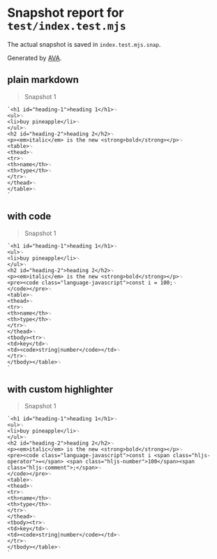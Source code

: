 # Snapshot report for `test/index.test.mjs`

The actual snapshot is saved in `index.test.mjs.snap`.

Generated by [AVA](https://avajs.dev).

## plain markdown

> Snapshot 1

    `<h1 id="heading-1">heading 1</h1>␊
    <ul>␊
    <li>buy pineapple</li>␊
    </ul>␊
    <h2 id="heading-2">heading 2</h2>␊
    <p><em>italic</em> is the new <strong>bold</strong></p>␊
    <table>␊
    <thead>␊
    <tr>␊
    <th>name</th>␊
    <th>type</th>␊
    </tr>␊
    </thead>␊
    </table>␊
    `

## with code

> Snapshot 1

    `<h1 id="heading-1">heading 1</h1>␊
    <ul>␊
    <li>buy pineapple</li>␊
    </ul>␊
    <h2 id="heading-2">heading 2</h2>␊
    <p><em>italic</em> is the new <strong>bold</strong></p>␊
    <pre><code class="language-javascript">const i = 100;␊
    </code></pre>␊
    <table>␊
    <thead>␊
    <tr>␊
    <th>name</th>␊
    <th>type</th>␊
    </tr>␊
    </thead>␊
    <tbody><tr>␊
    <td>key</td>␊
    <td><code>string|number</code></td>␊
    </tr>␊
    </tbody></table>␊
    `

## with custom highlighter

> Snapshot 1

    `<h1 id="heading-1">heading 1</h1>␊
    <ul>␊
    <li>buy pineapple</li>␊
    </ul>␊
    <h2 id="heading-2">heading 2</h2>␊
    <p><em>italic</em> is the new <strong>bold</strong></p>␊
    <pre><code class="language-javascript">const i <span class="hljs-operator">=</span> <span class="hljs-number">100</span><span class="hljs-comment">;</span>␊
    </code></pre>␊
    <table>␊
    <thead>␊
    <tr>␊
    <th>name</th>␊
    <th>type</th>␊
    </tr>␊
    </thead>␊
    <tbody><tr>␊
    <td>key</td>␊
    <td><code>string|number</code></td>␊
    </tr>␊
    </tbody></table>␊
    `
